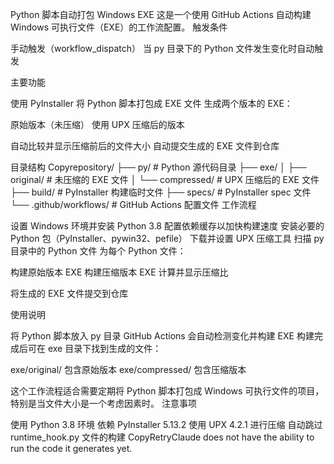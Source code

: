 Python 脚本自动打包 Windows EXE
这是一个使用 GitHub Actions 自动构建 Windows 可执行文件（EXE）的工作流配置。
触发条件

手动触发（workflow_dispatch）
当 py 目录下的 Python 文件发生变化时自动触发

主要功能

使用 PyInstaller 将 Python 脚本打包成 EXE 文件
生成两个版本的 EXE：

原始版本（未压缩）
使用 UPX 压缩后的版本


自动比较并显示压缩前后的文件大小
自动提交生成的 EXE 文件到仓库

目录结构
Copyrepository/
├── py/                    # Python 源代码目录
├── exe/
│   ├── original/         # 未压缩的 EXE 文件
│   └── compressed/       # UPX 压缩后的 EXE 文件
├── build/                # PyInstaller 构建临时文件
├── specs/                # PyInstaller spec 文件
└── .github/workflows/    # GitHub Actions 配置文件
工作流程

设置 Windows 环境并安装 Python 3.8
配置依赖缓存以加快构建速度
安装必要的 Python 包（PyInstaller、pywin32、pefile）
下载并设置 UPX 压缩工具
扫描 py 目录中的 Python 文件
为每个 Python 文件：

构建原始版本 EXE
构建压缩版本 EXE
计算并显示压缩比


将生成的 EXE 文件提交到仓库

使用说明

将 Python 脚本放入 py 目录
GitHub Actions 会自动检测变化并构建 EXE
构建完成后可在 exe 目录下找到生成的文件：

exe/original/ 包含原始版本
exe/compressed/ 包含压缩版本



这个工作流程适合需要定期将 Python 脚本打包成 Windows 可执行文件的项目，特别是当文件大小是一个考虑因素时。
注意事项

使用 Python 3.8 环境
依赖 PyInstaller 5.13.2
使用 UPX 4.2.1 进行压缩
自动跳过 runtime_hook.py 文件的构建
 CopyRetryClaude does not have the ability to run the code it generates yet.
